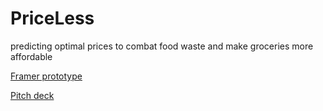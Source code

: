 # PriceLess
predicting optimal prices to combat food waste and make groceries more affordable

[Framer prototype](https://jubilant-company-793443.framer.app/)

[Pitch deck](https://pitch.com/public/05c984f7-8426-4ae6-9de2-8562221193bd)